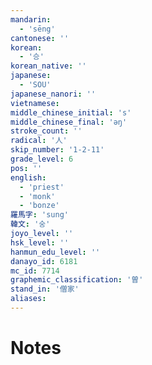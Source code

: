 ```yaml
---
mandarin:
  - 'sēng'
cantonese: ''
korean:
  - '승'
korean_native: ''
japanese:
  - 'SOU'
japanese_nanori: ''
vietnamese:
middle_chinese_initial: 's'
middle_chinese_final: 'ǝŋ'
stroke_count: ''
radical: '人'
skip_number: '1-2-11'
grade_level: 6
pos: ''
english:
  - 'priest'
  - 'monk'
  - 'bonze'
羅馬字: 'sung'
韓文: '숭'
joyo_level: ''
hsk_level: ''
hanmun_edu_level: ''
danayo_id: 6181
mc_id: 7714
graphemic_classification: '曽'
stand_in: '僧家'
aliases:
---
```


# Notes
